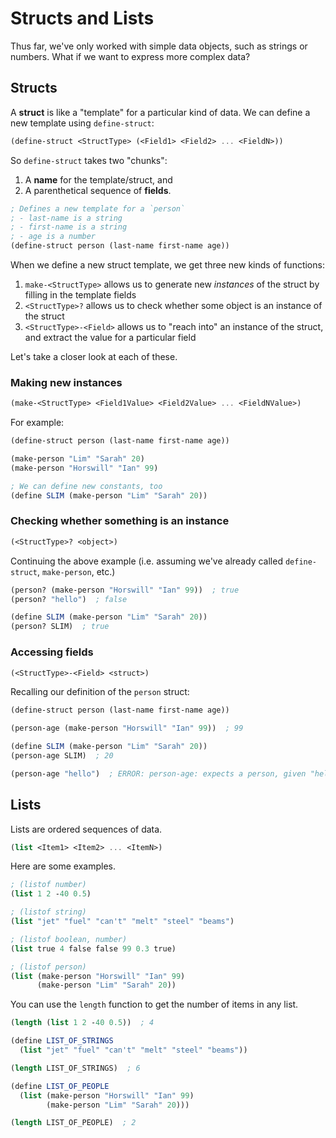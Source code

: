 # Structs and Lists

Thus far, we've only worked with simple data objects, such as strings or numbers. What if we want to express more complex data?

## Structs

A **struct** is like a "template" for a particular kind of data. We can define a new template using `define-struct`:

```scheme
(define-struct <StructType> (<Field1> <Field2> ... <FieldN>))
```

So `define-struct` takes two "chunks":

1. A **name** for the template/struct, and
2. A parenthetical sequence of **fields**.

```scheme
; Defines a new template for a `person`
; - last-name is a string
; - first-name is a string
; - age is a number
(define-struct person (last-name first-name age))
```

When we define a new struct template, we get three new kinds of functions:

1. `make-<StructType>` allows us to generate new *instances* of the struct by filling in the template fields
2. `<StructType>?` allows us to check whether some object is an instance of the struct
3. `<StructType>-<Field>` allows us to "reach into" an instance of the struct, and extract the value for a particular field

Let's take a closer look at each of these.

### Making new instances

```scheme
(make-<StructType> <Field1Value> <Field2Value> ... <FieldNValue>)
```

For example:

```scheme
(define-struct person (last-name first-name age))

(make-person "Lim" "Sarah" 20)
(make-person "Horswill" "Ian" 99)

; We can define new constants, too
(define SLIM (make-person "Lim" "Sarah" 20))
```

### Checking whether something is an instance

```scheme
(<StructType>? <object>)
```

Continuing the above example (i.e. assuming we've already called `define-struct`, `make-person`, etc.)

```scheme
(person? (make-person "Horswill" "Ian" 99))  ; true
(person? "hello")  ; false

(define SLIM (make-person "Lim" "Sarah" 20))
(person? SLIM)  ; true
```

### Accessing fields

```scheme
(<StructType>-<Field> <struct>)
```

Recalling our definition of the `person` struct:

```scheme
(define-struct person (last-name first-name age))

(person-age (make-person "Horswill" "Ian" 99))  ; 99

(define SLIM (make-person "Lim" "Sarah" 20))
(person-age SLIM)  ; 20

(person-age "hello")  ; ERROR: person-age: expects a person, given "hello"
```

## Lists

Lists are ordered sequences of data.

```scheme
(list <Item1> <Item2> ... <ItemN>)
```

Here are some examples.

```scheme
; (listof number)
(list 1 2 -40 0.5)

; (listof string)
(list "jet" "fuel" "can't" "melt" "steel" "beams")

; (listof boolean, number)
(list true 4 false false 99 0.3 true)

; (listof person)
(list (make-person "Horswill" "Ian" 99)
      (make-person "Lim" "Sarah" 20))
```

You can use the `length` function to get the number of items in any list.

```scheme
(length (list 1 2 -40 0.5))  ; 4

(define LIST_OF_STRINGS
  (list "jet" "fuel" "can't" "melt" "steel" "beams"))

(length LIST_OF_STRINGS)  ; 6

(define LIST_OF_PEOPLE
  (list (make-person "Horswill" "Ian" 99)
        (make-person "Lim" "Sarah" 20)))

(length LIST_OF_PEOPLE)  ; 2
```
